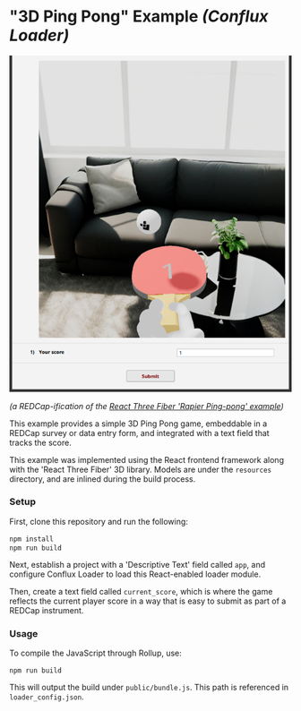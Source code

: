 # "3D Ping Pong" Example *(Conflux Loader)*

![Image of REDCap survey with embedded word cloud example](../../docs/images/3d_ping_pong.png)

*(a REDCap-ification of the [React Three Fiber 'Rapier Ping-pong'
example](https://r3f.docs.pmnd.rs/getting-started/examples))*

This example provides a simple 3D Ping Pong game, embeddable in a REDCap survey
or data entry form, and integrated with a text field that tracks the score.

This example was implemented using the React frontend framework along with the
'React Three Fiber' 3D library. Models are under the `resources` directory, and
are inlined during the build process.


### Setup

First, clone this repository and run the following:
```
npm install
npm run build
```

Next, establish a project with a 'Descriptive Text' field called `app`, and
configure Conflux Loader to load this React-enabled loader module.

Then, create a text field called `current_score`, which is where the game
reflects the current player score in a way that is easy to submit as part of a
REDCap instrument.

### Usage

To compile the JavaScript through Rollup, use:

```
npm run build
```

This will output the build under `public/bundle.js`. This path is referenced in
`loader_config.json`.
